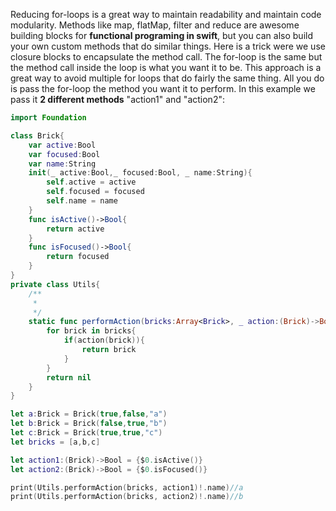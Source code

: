 Reducing for-loops is a great way to maintain readability and maintain code modularity. Methods like map, flatMap, filter and reduce are awesome building blocks for **functional programing in swift**, but you can also build your own custom methods that do similar things. <!--more--> Here is a trick were we use closure blocks to encapsulate the method call. The for-loop is the same but the method call inside the loop is what you want it to be. This approach is a great way to avoid multiple for loops that do fairly the same thing. All you do is pass the for-loop the method you want it to perform. In this example we pass it **2 different methods** "action1" and "action2": 

```swift
import Foundation

class Brick{
    var active:Bool
    var focused:Bool
    var name:String
    init(_ active:Bool,_ focused:Bool, _ name:String){
        self.active = active
        self.focused = focused
        self.name = name
    }
    func isActive()->Bool{
        return active
    }
    func isFocused()->Bool{
        return focused
    }
}
private class Utils{
    /**
     *
     */
    static func performAction(bricks:Array<Brick>, _ action:(Brick)->Bool)->Brick?{
        for brick in bricks{
            if(action(brick)){
				return brick
			}
        }
        return nil
    }
}

let a:Brick = Brick(true,false,"a")
let b:Brick = Brick(false,true,"b")
let c:Brick = Brick(true,true,"c")
let bricks = [a,b,c]

let action1:(Brick)->Bool = {$0.isActive()}
let action2:(Brick)->Bool = {$0.isFocused()}

print(Utils.performAction(bricks, action1)!.name)//a
print(Utils.performAction(bricks, action2)!.name)//b
```